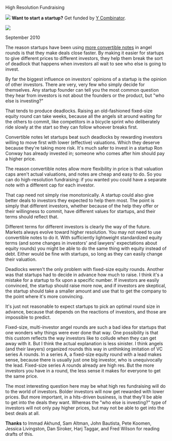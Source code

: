 High Resolution Fundraising 


![](http://www.virtumundo.com/images/spacer.gif)
**Want to start a startup?** Get funded by
[Y Combinator](http://ycombinator.com/apply.html).

  
![](http://www.virtumundo.com/images/spacer.gif)


September 2010  
  
The reason startups have been using 
[more convertible notes](http://twitter.com/paulg/status/22319113993) in angel
rounds is that they make deals close faster. By making it easier
for startups to give different prices to different investors, they
help them break the sort of deadlock that happens when investors
all wait to see who else is going to invest.  
  
By far the biggest influence on investors' opinions of a startup
is the opinion of other investors. There are very, very few who
simply decide for themselves. Any startup founder can tell you the
most common question they hear from investors is not about the
founders or the product, but "who else is investing?"  
  
That tends to produce deadlocks. Raising an old-fashioned 
fixed-size equity round can take weeks, because all the angels sit around
waiting for the others to commit, like competitors in a bicycle
sprint who deliberately ride slowly at the start so they can follow
whoever breaks first.  
  
Convertible notes let startups beat such deadlocks by rewarding
investors willing to move first with lower (effective) valuations.
Which they deserve because they're taking more risk. It's much
safer to invest in a startup Ron Conway has already invested in;
someone who comes after him should pay a higher price.  
  
The reason convertible notes allow more flexibility in price is
that valuation caps aren't actual valuations, and notes are cheap
and easy to do. So you can do high-resolution fundraising: if you
wanted you could have a separate note with a different cap for each
investor.  
  
That cap need not simply rise monotonically. A startup could 
also give better deals to investors they expected to help
them most. The point is simply that different investors, 
whether because of the help they offer or their willingness to
commit, have different values for
startups, and their terms should reflect that.  
  
Different terms for different investors is
clearly the way of the future. Markets always evolve toward higher
resolution. You may not need to use convertible notes to do it.
With sufficiently lightweight standardized equity terms (and some
changes in investors' and lawyers' expectations about equity rounds)
you might be able to do the same thing with equity instead of debt.
Either would be fine with startups, so long as they can easily
change their valuation.  
  
Deadlocks weren't the only problem with fixed-size equity rounds.
Another was that startups had to decide in advance how much to
raise. I think it's a mistake for a startup to fix upon a specific
number. If investors are easily convinced, the startup should raise more
now, and if investors are skeptical, the startup should take a
smaller amount and use that to get the company to the point where
it's more convincing.  
  
It's just not reasonable to expect startups to pick an optimal round
size in advance, because that depends on the reactions of investors,
and those are impossible to predict.  
  
Fixed-size, multi-investor angel rounds are such a bad idea for
startups that one wonders why things were ever done that way. One
possibility is that this custom reflects the way investors like to
collude when they can get away with it. But I think the actual
explanation is less sinister. I think angels (and their lawyers)
organized rounds this way in unthinking imitation of VC series A
rounds. In a series A, a fixed-size equity round with a lead makes
sense, because there is usually just one big investor, who is
unequivocally the lead. Fixed-size series A rounds already are
high res. But the more investors you have in a round, the less
sense it makes for everyone to get the same price.  
  
The most interesting question here may be what high res fundraising
will do to the world of investors. Bolder investors will now get
rewarded with lower prices. But more important, in a
hits-driven business, is that they'll be able to get into the deals
they want. Whereas the "who else is investing?" type of investors
will not only pay higher prices, but may not be able to get into
the best deals at all.  
  
  
  
  
  
  
  
**Thanks** to Immad Akhund, Sam Altman, John Bautista, Pete Koomen, 
Jessica Livingston, Dan Siroker, Harj Taggar, and
Fred Wilson for reading drafts of this.  
  


